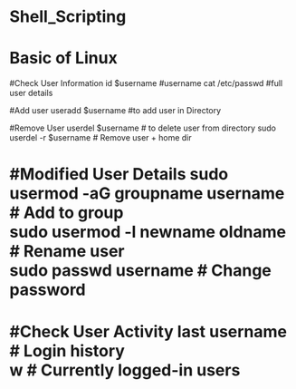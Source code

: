 # Shell_Scripting
Basic of Linux 
=================================================================
#Check User Information
id $username   #username
cat /etc/passwd  #full user details

#Add user 
 useradd $username #to add user in Directory

#Remove User
userdel $username # to delete user from directory
sudo userdel -r $username       # Remove user + home dir

#Modified User Details
sudo usermod -aG groupname username  # Add to group  
sudo usermod -l newname oldname      # Rename user  
sudo passwd username                # Change password  
=
#Check User Activity
last username      # Login history  
w                  # Currently logged-in users  
===================================================================

